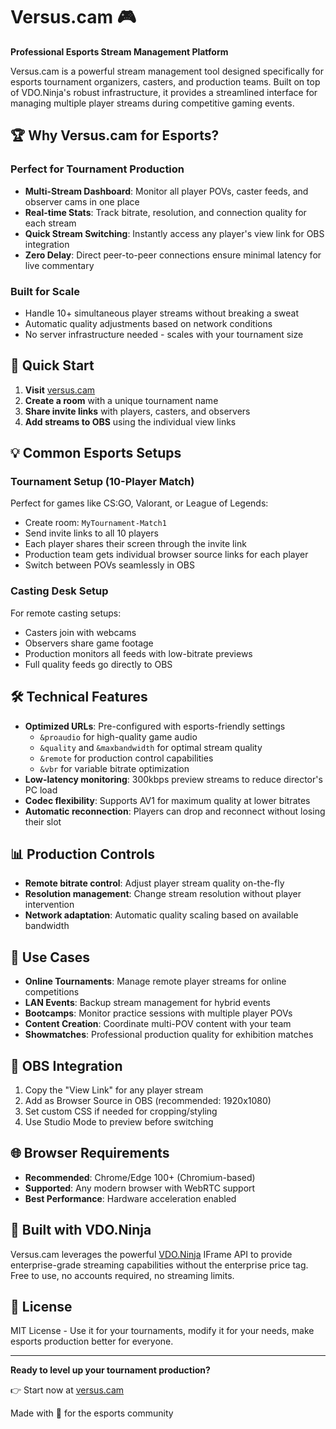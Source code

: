 # Versus.cam 🎮

**Professional Esports Stream Management Platform**

Versus.cam is a powerful stream management tool designed specifically for esports tournament organizers, casters, and production teams. Built on top of VDO.Ninja's robust infrastructure, it provides a streamlined interface for managing multiple player streams during competitive gaming events.

## 🏆 Why Versus.cam for Esports?

### Perfect for Tournament Production
- **Multi-Stream Dashboard**: Monitor all player POVs, caster feeds, and observer cams in one place
- **Real-time Stats**: Track bitrate, resolution, and connection quality for each stream
- **Quick Stream Switching**: Instantly access any player's view link for OBS integration
- **Zero Delay**: Direct peer-to-peer connections ensure minimal latency for live commentary

### Built for Scale
- Handle 10+ simultaneous player streams without breaking a sweat
- Automatic quality adjustments based on network conditions
- No server infrastructure needed - scales with your tournament size

## 🚀 Quick Start

1. **Visit** [versus.cam](https://versus.cam)
2. **Create a room** with a unique tournament name
3. **Share invite links** with players, casters, and observers
4. **Add streams to OBS** using the individual view links

## 💡 Common Esports Setups

### Tournament Setup (10-Player Match)
Perfect for games like CS:GO, Valorant, or League of Legends:
- Create room: `MyTournament-Match1`
- Send invite links to all 10 players
- Each player shares their screen through the invite link
- Production team gets individual browser source links for each player
- Switch between POVs seamlessly in OBS

### Casting Desk Setup
For remote casting setups:
- Casters join with webcams
- Observers share game footage
- Production monitors all feeds with low-bitrate previews
- Full quality feeds go directly to OBS

## 🛠️ Technical Features

- **Optimized URLs**: Pre-configured with esports-friendly settings
  - `&proaudio` for high-quality game audio
  - `&quality` and `&maxbandwidth` for optimal stream quality
  - `&remote` for production control capabilities
  - `&vbr` for variable bitrate optimization
- **Low-latency monitoring**: 300kbps preview streams to reduce director's PC load
- **Codec flexibility**: Supports AV1 for maximum quality at lower bitrates
- **Automatic reconnection**: Players can drop and reconnect without losing their slot

## 📊 Production Controls

- **Remote bitrate control**: Adjust player stream quality on-the-fly
- **Resolution management**: Change stream resolution without player intervention
- **Network adaptation**: Automatic quality scaling based on available bandwidth

## 🎯 Use Cases

- **Online Tournaments**: Manage remote player streams for online competitions
- **LAN Events**: Backup stream management for hybrid events
- **Bootcamps**: Monitor practice sessions with multiple player POVs
- **Content Creation**: Coordinate multi-POV content with your team
- **Showmatches**: Professional production quality for exhibition matches

## 🔧 OBS Integration

1. Copy the "View Link" for any player stream
2. Add as Browser Source in OBS (recommended: 1920x1080)
3. Set custom CSS if needed for cropping/styling
4. Use Studio Mode to preview before switching

## 🌐 Browser Requirements

- **Recommended**: Chrome/Edge 100+ (Chromium-based)
- **Supported**: Any modern browser with WebRTC support
- **Best Performance**: Hardware acceleration enabled

## 💖 Built with VDO.Ninja

Versus.cam leverages the powerful [VDO.Ninja](https://vdo.ninja) IFrame API to provide enterprise-grade streaming capabilities without the enterprise price tag. Free to use, no accounts required, no streaming limits.

## 📝 License

MIT License - Use it for your tournaments, modify it for your needs, make esports production better for everyone.

---

**Ready to level up your tournament production?** 

👉 Start now at [versus.cam](https://versus.cam)

Made with 💖 for the esports community